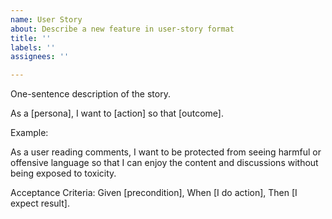 ```yaml
---
name: User Story
about: Describe a new feature in user-story format
title: ''
labels: ''
assignees: ''

---
```


One-sentence description of the story.

As a [persona],
I want to [action]
so that [outcome].

Example:

As a user reading comments,
I want to be protected from seeing harmful or offensive language
so that I can enjoy the content and discussions without being exposed to toxicity.


Acceptance Criteria:
Given [precondition],
When [I do action],
Then [I expect result].
